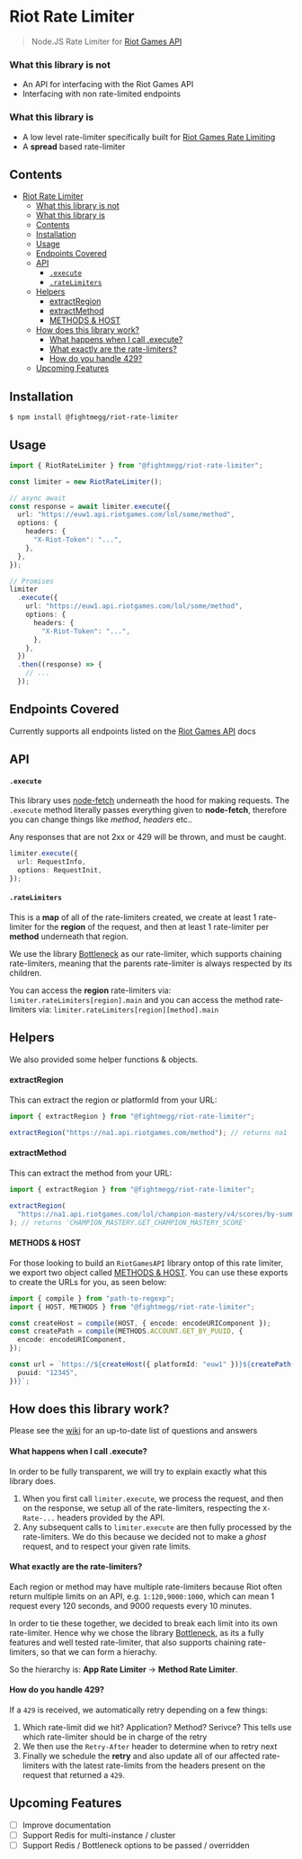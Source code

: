 # Riot Rate Limiter

> Node.JS Rate Limiter for [Riot Games API](https://developer.riotgames.com)

### What this library is not

- An API for interfacing with the Riot Games API
- Interfacing with non rate-limited endpoints

### What this library is

- A low level rate-limiter specifically built for [Riot Games Rate Limiting](https://web.archive.org/web/20190629194440/https://developer.riotgames.com/rate-limiting.html)
- A **spread** based rate-limiter

## Contents

- [Riot Rate Limiter](#riot-rate-limiter)
    - [What this library is not](#what-this-library-is-not)
    - [What this library is](#what-this-library-is)
  - [Contents](#contents)
  - [Installation](#installation)
  - [Usage](#usage)
  - [Endpoints Covered](#endpoints-covered)
  - [API](#api)
      - [`.execute`](#execute)
      - [`.rateLimiters`](#ratelimiters)
  - [Helpers](#helpers)
      - [extractRegion](#extractregion)
      - [extractMethod](#extractmethod)
      - [METHODS & HOST](#methods--host)
  - [How does this library work?](#how-does-this-library-work)
      - [What happens when l call .execute?](#what-happens-when-l-call-execute)
      - [What exactly are the rate-limiters?](#what-exactly-are-the-rate-limiters)
      - [How do you handle 429?](#how-do-you-handle-429)
  - [Upcoming Features](#upcoming-features)

## Installation

```shell
$ npm install @fightmegg/riot-rate-limiter
```

## Usage

```ts
import { RiotRateLimiter } from "@fightmegg/riot-rate-limiter";

const limiter = new RiotRateLimiter();

// async await
const response = await limiter.execute({
  url: "https://euw1.api.riotgames.com/lol/some/method",
  options: {
    headers: {
      "X-Riot-Token": "...",
    },
  },
});

// Promises
limiter
  .execute({
    url: "https://euw1.api.riotgames.com/lol/some/method",
    options: {
      headers: {
        "X-Riot-Token": "...",
      },
    },
  })
  .then((response) => {
    // ...
  });
```

## Endpoints Covered

Currently supports all endpoints listed on the [Riot Games API](https://developer.riotgames.com/apis) docs

## API

#### `.execute`

This library uses [node-fetch](https://github.com/node-fetch/node-fetch) underneath the hood for making requests. The `.execute` method literally passes everything given to **node-fetch**, therefore you can change things like _method_, _headers_ etc..

Any responses that are not 2xx or 429 will be thrown, and must be caught.

```ts
limiter.execute({
  url: RequestInfo,
  options: RequestInit,
});
```

#### `.rateLimiters`

This is a **map** of all of the rate-limiters created, we create at least 1 rate-limiter for the **region** of the request, and then at least 1 rate-limiter per **method** underneath that region.

We use the library [Bottleneck](https://github.com/SGrondin/bottleneck) as our rate-limiter, which supports chaining rate-limiters, meaning that the parents rate-limiter is always respected by its children.

You can access the **region** rate-limiters via: `limiter.rateLimiters[region].main` and you can access the method rate-limiters via: `limiter.rateLimiters[region][method].main`

## Helpers

We also provided some helper functions & objects.

#### extractRegion

This can extract the region or platformId from your URL:

```ts
import { extractRegion } from "@fightmegg/riot-rate-limiter";

extractRegion("https://na1.api.riotgames.com/method"); // returns na1
```

#### extractMethod

This can extract the method from your URL:

```ts
import { extractRegion } from "@fightmegg/riot-rate-limiter";

extractRegion(
  "https://na1.api.riotgames.com/lol/champion-mastery/v4/scores/by-summoner/12345"
); // returns 'CHAMPION_MASTERY.GET_CHAMPION_MASTERY_SCORE'
```

#### METHODS & HOST

For those looking to build an `RiotGamesAPI` library ontop of this rate limiter, we export two object called [METHODS & HOST](). You can use these exports to create the URLs for you, as seen below:

```ts
import { compile } from "path-to-regexp";
import { HOST, METHODS } from "@fightmegg/riot-rate-limiter";

const createHost = compile(HOST, { encode: encodeURIComponent });
const createPath = compile(METHODS.ACCOUNT.GET_BY_PUUID, {
  encode: encodeURIComponent,
});

const url = `https://${createHost({ platformId: "euw1" })}${createPath({
  puuid: "12345",
})}`;
```

## How does this library work?

Please see the [wiki]() for an up-to-date list of questions and answers

#### What happens when l call .execute?

In order to be fully transparent, we will try to explain exactly what this library does.

1. When you first call `limiter.execute`, we process the request, and then on the response, we setup all of the rate-limiters, respecting the `X-Rate-...` headers provided by the API.
2. Any subsequent calls to `limiter.execute` are then fully processed by the rate-limiters. We do this because we decided not to make a _ghost_ request, and to respect your given rate limits.

#### What exactly are the rate-limiters?

Each region or method may have multiple rate-limiters because Riot often return multiple limits on an API, e.g. `1:120,9000:1000`, which can mean 1 request every 120 seconds, and 9000 requests every 10 minutes.

In order to tie these together, we decided to break each limit into its own rate-limiter. Hence why we chose the library [Bottleneck](https://github.com/SGrondin/bottleneck), as its a fully features and well tested rate-limiter, that also supports chaining rate-limiters, so that we can form a hierachy.

So the hierarchy is: **App Rate Limiter** -> **Method Rate Limiter**.

#### How do you handle 429?

If a `429` is received, we automatically retry depending on a few things:

1. Which rate-limit did we hit? Application? Method? Serivce? This tells use which rate-limiter should be in charge of the retry
2. We then use the `Retry-After` header to determine when to retry next
3. Finally we schedule the **retry** and also update all of our affected rate-limiters with the latest rate-limits from the headers present on the request that returned a `429`.

## Upcoming Features

- [ ] Improve documentation
- [ ] Support Redis for multi-instance / cluster
- [ ] Support Redis / Bottleneck options to be passed / overridden
